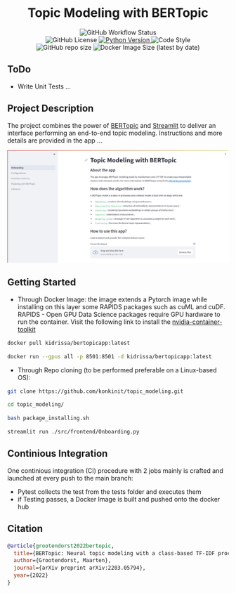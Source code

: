 <h1 align="center">
  Topic Modeling with BERTopic
</br>
</h1>


<p align="center">
  <img alt="GitHub Workflow Status" src="https://img.shields.io/github/actions/workflow/status/konkinit/topic_modeling/topic_app_ci.yaml?label=Test%20%26%20Build%20Image&style=for-the-badge">
</br>
  <img alt="GitHub License" src="https://img.shields.io/github/license/konkinit/topic_modeling?style=for-the-badge">
  <a href="https://www.python.org/downloads/release/python-3100/" target="_blank">
    <img src="https://img.shields.io/badge/python-3.10-blue.svg?style=for-the-badge" alt="Python Version"/>
  </a>
  <img alt="Code Style" src="https://img.shields.io/badge/code%20style-black-black?style=for-the-badge">
</br>
  <img alt="GitHub repo size" src="https://img.shields.io/github/repo-size/konkinit/topic_modeling?style=for-the-badge">
  <img alt="Docker Image Size (latest by date)" src="https://img.shields.io/docker/image-size/kidrissa/bertopicapp?style=for-the-badge">
</p>


## ToDo

- Write Unit Tests ...


## Project Description

The project combines the power of [BERTopic](https://maartengr.github.io/BERTopic/index.html) and 
[Streamlit](https://streamlit.io/) to deliver an interface performing an end-to-end topic modeling.
Instructions and more details are provided in the app ...

<img src="./data/bertopic_app.png" alt="archi_plot">

## Getting Started

- Through Docker Image: the image extends a Pytorch image while installing on this layer some 
RAPIDS packages such as cuML and cuDF. RAPIDS - Open GPU Data Science packages require GPU hardware 
to run the container. Visit the following link to install the 
[nvidia-container-toolkit](https://docs.nvidia.com/datacenter/cloud-native/container-toolkit/latest/install-guide.html)

```bash
docker pull kidrissa/bertopicapp:latest
```

```bash
docker run --gpus all -p 8501:8501 -d kidrissa/bertopicapp:latest 
```

- Through Repo cloning (to be performed preferable on a Linux-based OS):
```bash
git clone https://github.com/konkinit/topic_modeling.git
```

```bash
cd topic_modeling/
```

```bash
bash package_installing.sh
```

```bash
streamlit run ./src/frontend/Onboarding.py
```


## Continious Integration

One continious integration (CI) procedure with 2 jobs mainly is crafted and launched at 
every push to the main branch:

- Pytest collects the test from the tests folder and executes them
- if Testing passes, a Docker Image is built and pushed onto the docker hub

## Citation

```bib
@article{grootendorst2022bertopic,
  title={BERTopic: Neural topic modeling with a class-based TF-IDF procedure},
  author={Grootendorst, Maarten},
  journal={arXiv preprint arXiv:2203.05794},
  year={2022}
}
```
